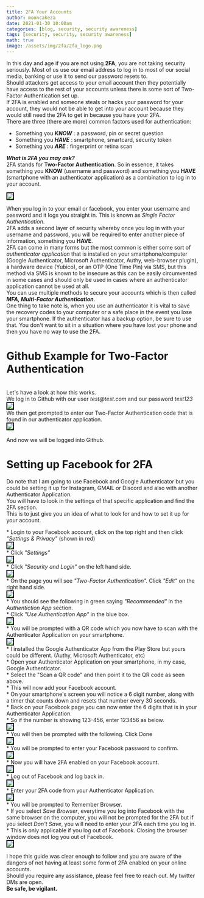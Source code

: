 ```yaml
---
title: 2FA Your Accounts
author: mooncakeza
date: 2021-01-30 10:00am
categories: [blog, security, security awareness]
tags: [security, security, security awareness]
math: true
image: /assets/img/2fa/2fa_logo.png
---
```


In this day and age if you are not using <b>2FA</b>, you are not taking security seriously. Most of us use our email address to log in to most of our social media, banking or use it to send our password resets to.
<br>
Should attackers get access to your email account then they potentially have access to the rest of your accounts unless there is some sort of Two-Factor Authentication set up.
<br>
If 2FA is enabled and someone steals or hacks your password for your account, they would not be able to get into your account because they would still need the 2FA to get in because you have your 2FA.
<br>
There are three (there are more) common factors used for authentication:
<br>
<ul>
<li> Something you <b><i>KNOW</i></b> : a password, pin or secret question</li>
<li> Something you <b><i>HAVE</i></b> : smartphone, smartcard, security token</li>
<li> Something you <b><i>ARE</i></b> : fingerprint or retina scan</li>
</ul>
<p>
<b><i>What is 2FA you may ask?</i></b>
<br>
2FA stands for <b>Two-Factor Authentication</b>. So in essence, it takes something you <b>KNOW</b> (username and password) and something you <b>HAVE</b> (smartphone with an authenticator application) as a combination to log in to your account.
</p>
<img src="/assets/img/2fa/2fa_steps.png" style="border:2px solid black">
<p>
When you log in to your email or facebook, you enter your username and password and it logs you straight in. This is known as <i>Single Factor Authentication</i>.
<br>
2FA adds a second layer of security whereby once you log in with your username and password, you will be required to enter another piece of information, something you <b>HAVE</b>.
<br>
2FA can come in many forms but the most common is either some sort of <i>authenticator application</i> that is installed on your smartphone/computer (Google Authenticator, Microsoft Authenticator, Authy, web-browser plugin), a hardware device (Yubico), or an OTP (One Time Pin) via SMS, but this method via SMS is known to be insecure as this can be easily circumvented in some cases and should only be used in cases where an authenticator application cannot be used at all. 
<br>
You can use multiple methods to secure your accounts which is then called <b><i>MFA, Multi-Factor Authentication</i></b>.
<br>
One thing to take note is, when you use an authenticator it is vital to save the recovery codes to your computer or a safe place in the event you lose your smartphone. If the authenticator has a backup option, be sure to use that. You don't want to sit in a situation where you have lost your phone and then you have no way to use the 2FA. 
</p>
<p>
<h1>Github Example for Two-Factor Authentication</h1>
<br>
Let's have a look at how this works.
<br>
We log in to Github with our user <i>test@test.com</i> and our password <i>test123</i>
<br>
<img src="/assets/img/2fa/github_signin.png" style="border:2px solid black">
<br>
We then get prompted to enter our Two-Factor Authentication code that is found in our authenticator application.
<br>
<img src="/assets/img/2fa/github_2fa.png" style="border:2px solid black">
<br><br>
And now we will be logged into Github.
</p>
<h1>Setting up Facebook for 2FA</h1>
<p>
Do note that I am going to use Facebook and Google Authenticator but you could be setting it up for Instagram, GMAIL or Discord and also with another Authenticator Application. 
<br>
You will have to look in the settings of that specific application and find the 2FA section. 
<br>
This is to just give you an idea of what to look for and how to set it up for your account.
</p>

<p>
* Login to your Facebook account, click on the top right and then click <i>"Settings & Privacy"</i> (shown in red)
<br>
<img src="/assets/img/2fa/facebook_settings_1.png" style="border:2px solid black">
<br>
 * Click <i>"Settings"</i>
<br>
<img src="/assets/img/2fa/facebook_settings_2.png" style="border:2px solid black">
<br>
 * Click <i>"Security and Login"</i> on the left hand side.
<br>
<img src="/assets/img/2fa/facebook_settings_3.png" style="border:2px solid black">
<br>
 * On the page you will see <i>"Two-Factor Authentication".</i> Click <i>"Edit" </i>on the right hand side.
<br>
<img src="/assets/img/2fa/facebook_settings_4.png" style="border:2px solid black">
<br>
 * You should see the following in green saying <i>"Recommended"</i> in the <i>Authentiction App</i> section.
<br>
 * Click <i>"Use Authentication App" </i>in the blue box.
<br>
<img src="/assets/img/2fa/facebook_settings_5.png" style="border:2px solid black">
<br>
 * You will be prompted with a QR code which you now have to scan with the Authenticator Application on your smartphone.
<br>
<img src="/assets/img/2fa/facebook_settings_6.png" style="border:2px solid black">
<br>
 * I installed the Google Authenticator App from the Play Store but yours could be different. (Authy, Microsoft Authenticator, etc)
<br>
 * Open your Authenticator Application on your smartphone, in my case, Google Authenticator.
<br>
 * Select the "Scan a QR code" and then point it to the QR code as seen above.
<br> 
 * This will now add your Facebook account.
<br>
 * On your smartphone's screen you will notice a 6 digit number, along with a timer that counts down and resets that number every 30 seconds.
<br>
 * Back on your Facebook page you can now enter the 6 digits that is in your Authenticator Application. 
<br>
 * So if the number is showing 123-456, enter 123456 as below.
<br>
<img src="/assets/img/2fa/facebook_settings_7.png" style="border:2px solid black">
<br>
 * You will then be prompted with the following. Click Done
<br>
<img src="/assets/img/2fa/facebook_settings_8.png" style="border:2px solid black">
<br>
 * You will be prompted to enter your Facebook password to confirm.
<br>
<img src="/assets/img/2fa/facebook_settings_9.png" style="border:2px solid black">
<br>
 * Now you will have 2FA enabled on your Facebook account.
<br>
<img src="/assets/img/2fa/facebook_settings_10.png" style="border:2px solid black">
<br>
 * Log out of Facebook and log back in.
<br>
<img src="/assets/img/2fa/facebook_settings_11.png" style="border:2px solid black">
<br>
 * Enter your 2FA code from your Authenticator Application.
<br>
<img src="/assets/img/2fa/facebook_settings_12.png" style="border:2px solid black">
<br>
* You will be prompted to Remember Browser.
<br>
* If you select <i>Save Browser</i>, everytime you log into Facebook with the same browser on the computer, you will not be prompted for the 2FA but if you select <i>Don't Save</i>, you will need to enter your 2FA each time you log in. 
<br>
* This is only applicable if you log out of Facebook. Closing the browser window does not log you out of Facebook.
<br>
<img src="/assets/img/2fa/facebook_settings_13.png" style="border:2px solid black">
<br>
<p>
I hope this guide was clear enough to follow and you are aware of the dangers of not having at least some form of 2FA enabled on your online accounts.
<br>
Should you require any assistance, please feel free to reach out. My twitter DMs are open.
<br>
<b>Be safe, be vigilant.<b>
